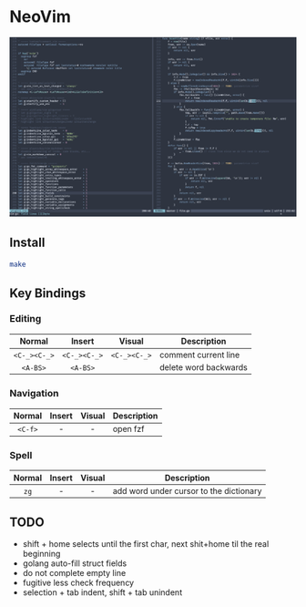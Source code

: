 # NeoVim

![](.assets/screenshot.png)

## Install
```sh
make
```

## Key Bindings

### Editing

| Normal       | Insert       | Visual       | Description                     |
|:------------:|:------------:|:------------:|---------------------------------|
| `<C-_><C-_>` | `<C-_><C-_>` | `<C-_><C-_>` | comment current line            |
| `<A-BS>`     | `<A-BS>`     |              | delete word backwards           |

### Navigation

| Normal       | Insert       | Visual       | Description                     |
|:------------:|:------------:|:------------:|---------------------------------|
| `<C-f>`      | -            | -            | open fzf                        |


### Spell


| Normal       | Insert       | Visual       | Description                             |
|:------------:|:------------:|:------------:|-----------------------------------------|
| `zg`         | -            | -            | add word under cursor to the dictionary |

## TODO

* shift + home selects until the first char, next shit+home til the real beginning
* golang auto-fill struct fields
* do not complete empty line
* fugitive less check frequency
* selection + tab indent, shift + tab unindent

